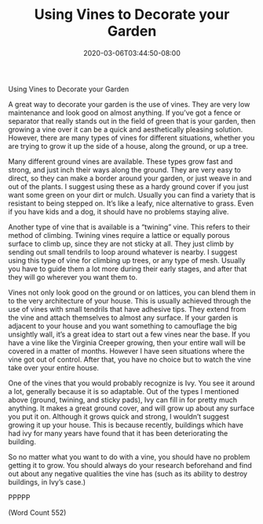 ﻿---
title: "Using Vines to Decorate your Garden"
date: 2020-03-06T03:44:50-08:00
description: "Gardening Tips for Web Success"
featured_image: "/images/Gardening.jpg"
tags: ["Gardening"]
---

Using Vines to Decorate your Garden

A great way to decorate your garden is the use of vines. They are very low maintenance and look good on almost anything. If you’ve got a fence or separator that really stands out in the field of green that is your garden, then growing a vine over it can be a quick and aesthetically pleasing solution. However, there are many types of vines for different situations, whether you are trying to grow it up the side of a house, along the ground, or up a tree.

Many different ground vines are available. These types grow fast and strong, and just inch their ways along the ground. They are very easy to direct, so they can make a border around your garden, or just weave in and out of the plants. I suggest using these as a hardy ground cover if you just want some green on your dirt or mulch. Usually you can find a variety that is resistant to being stepped on. It’s like a leafy, nice alternative to grass. Even if you have kids and a dog, it should have no problems staying alive.

Another type of vine that is available is a “twining” vine. This refers to their method of climbing. Twining vines require a lattice or equally porous surface to climb up, since they are not sticky at all. They just climb by sending out small tendrils to loop around whatever is nearby. I suggest using this type of vine for climbing up trees, or any type of mesh. Usually you have to guide them a lot more during their early stages, and after that they will go wherever you want them to.

Vines not only look good on the ground or on lattices, you can blend them in to the very architecture of your house. This is usually achieved through the use of vines with small tendrils that have adhesive tips. They extend from the vine and attach themselves to almost any surface. If your garden is adjacent to your house and you want something to camouflage the big unsightly wall, it’s a great idea to start out a few vines near the base. If you have a vine like the Virginia Creeper growing, then your entire wall will be covered in a matter of months. However I have seen situations where the vine got out of control. After that, you have no choice but to watch the vine take over your entire house.

One of the vines that you would probably recognize is Ivy. You see it around a lot, generally because it is so adaptable. Out of the types I mentioned above (ground, twining, and sticky pads), Ivy can fill in for pretty much anything. It makes a great ground cover, and will grow up about any surface you put it on. Although it grows quick and strong, I wouldn’t suggest growing it up your house. This is because recently, buildings which have had ivy for many years have found that it has been deteriorating the building.

So no matter what you want to do with a vine, you should have no problem getting it to grow. You should always do your research beforehand and find out about any negative qualities the vine has (such as its ability to destroy buildings, in Ivy’s case.)

PPPPP

(Word Count 552)

